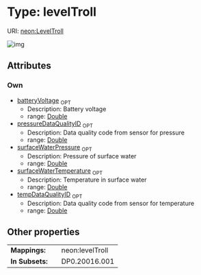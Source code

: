 
# Type: levelTroll




URI: [neon:LevelTroll](https://data.neonscience.org/LevelTroll)


![img](http://yuml.me/diagram/nofunky;dir:TB/class/[LevelTroll&#124;batteryVoltage:double%20%3F;tempDataQualityID:double%20%3F;pressureDataQualityID:double%20%3F;surfaceWaterTemperature:double%20%3F;surfaceWaterPressure:double%20%3F])

## Attributes


### Own

 * [batteryVoltage](batteryVoltage.md)  <sub>OPT</sub>
    * Description: Battery voltage
    * range: [Double](types/Double.md)
 * [pressureDataQualityID](pressureDataQualityID.md)  <sub>OPT</sub>
    * Description: Data quality code from sensor for pressure
    * range: [Double](types/Double.md)
 * [surfaceWaterPressure](surfaceWaterPressure.md)  <sub>OPT</sub>
    * Description: Pressure of surface water
    * range: [Double](types/Double.md)
 * [surfaceWaterTemperature](surfaceWaterTemperature.md)  <sub>OPT</sub>
    * Description: Temperature in surface water
    * range: [Double](types/Double.md)
 * [tempDataQualityID](tempDataQualityID.md)  <sub>OPT</sub>
    * Description: Data quality code from sensor for temperature
    * range: [Double](types/Double.md)

## Other properties

|  |  |  |
| --- | --- | --- |
| **Mappings:** | | neon:levelTroll |
| **In Subsets:** | | DP0.20016.001 |

